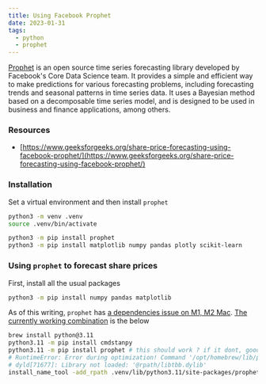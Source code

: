 ```yaml
---
title: Using Facebook Prophet
date: 2023-01-31
tags:
  - python
  - prophet
---
```


[Prophet](https://facebook.github.io/prophet/) is an open source time series forecasting library developed by Facebook's Core Data Science team. It provides a simple and efficient way to make predictions for various forecasting problems, including forecasting trends and seasonal patterns in time series data. It uses a Bayesian method based on a decomposable time series model, and is designed to be used in business and finance applications, among others.


### Resources

- [https://www.geeksforgeeks.org/share-price-forecasting-using-facebook-prophet/](https://www.geeksforgeeks.org/share-price-forecasting-using-facebook-prophet/)

### Installation


Set a virtual environment and then install `prophet`


```bash
python3 -m venv .venv
source .venv/bin/activate
```


```bash
python3 -m pip install prophet
python3 -m pip install matplotlib numpy pandas plotly scikit-learn
```


### Using `prophet` to forecast share prices


First, install all the usual packages


```bash
python3 -m pip install numpy pandas matplotlib
```


As of this writing, `prophet` has [a dependencies issue on M1, M2 Mac](https://github.com/facebook/prophet/issues/2250). [The currently working combination](https://gist.github.com/thewisenerd/52f937d01b06287ccf21a05a118e74ad) is the below


```bash
brew install python@3.11
python3.11 -m pip install cmdstanpy
python3.11 -m pip install prophet # this should work ? if it dont, good luck lmao
# RuntimeError: Error during optimization! Command '/opt/homebrew/lib/python3.11/site-packages/prophet/stan_model/prophet_model.bin
# dyld[71677]: Library not loaded: '@rpath/libtbb.dylib'
install_name_tool -add_rpath .venv/lib/python3.11/site-packages/prophet/stan_model/cmdstan-2.26.1/stan/lib/stan_math/lib/tbb .venv/lib/python3.11/site-packages/prophet/stan_model/prophet_model.bin

```


